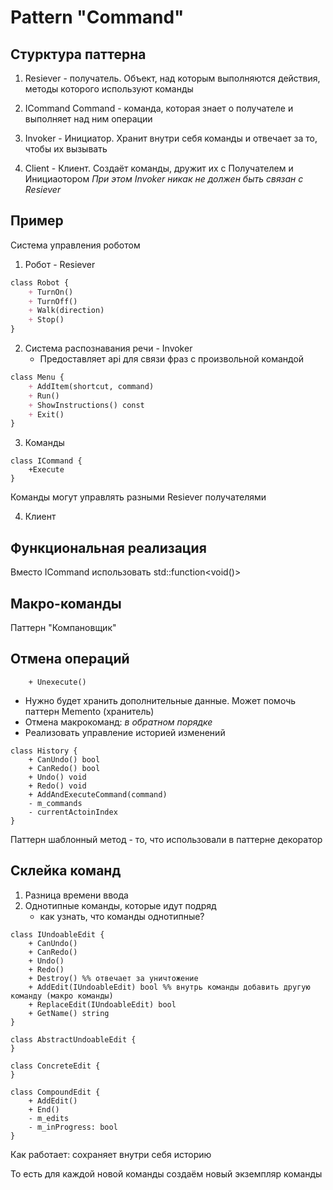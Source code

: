 # Pattern "Command"

## Стурктура паттерна
1) Resiever - получатель. Объект, над которым выполняются действия, методы которого используют команды

2) ICommand Command - команда, которая знает о получателе и выполняет над ним операции

3) Invoker - Инициатор. Хранит внутри себя команды и отвечает за то, чтобы их вызывать

4) Client - Клиент. Создаёт команды, дружит их с Получателем и Инициаотором
*При этом Invoker никак не должен быть связан с Resiever*


## Пример
Система управления роботом

1) Робот - Resiever
```mmd
class Robot {
    + TurnOn()
    + TurnOff()
    + Walk(direction)
    + Stop()
}

```

2) Система распознавания речи - Invoker
    - Предоставляет api для связи фраз с произвольной командой

```mmd
class Menu {
    + AddItem(shortcut, command)
    + Run()
    + ShowInstructions() const
    + Exit()
}
```

3) Команды

```
class ICommand {
    +Execute
}
```
Команды могут управлять разными Resiever получателями

4) Клиент



## Функциональная реализация
Вместо ICommand использовать std::function<void()>


## Макро-команды
Паттерн "Компановщик"

## Отмена операций
```
    + Unexecute()

```

- Нужно будет хранить дополнительные данные. Может помочь паттерн Memento (хранитель)
- Отмена макрокоманд: *в обратном порядке*
- Реализовать управление историей изменений

```
class History {
    + CanUndo() bool
    + CanRedo() bool
    + Undo() void
    + Redo() void
    + AddAndExecuteCommand(command)
    - m_commands
    - currentActoinIndex
}
```
Паттерн шаблонный метод - то, что использовали в паттерне декоратор

## Склейка команд
1) Разница времени ввода
2) Однотипные команды, которые идут подряд
    - как узнать, что команды однотипные? 

```
class IUndoableEdit { 
    + CanUndo()
    + CanRedo()
    + Undo()
    + Redo()
    + Destroy() %% отвечает за уничтожение
    + AddEdit(IUndoableEdit) bool %% внутрь команды добавить другую команду (макро команды)
    + ReplaceEdit(IUndoableEdit) bool
    + GetName() string
}

class AbstractUndoableEdit {
}

class ConcreteEdit {
}

class CompoundEdit {
    + AddEdit()
    + End()
    - m_edits
    - m_inProgress: bool
}

```

Как работает: сохраняет внутри себя историю

То есть для каждой новой команды создаём новый экземпляр команды
